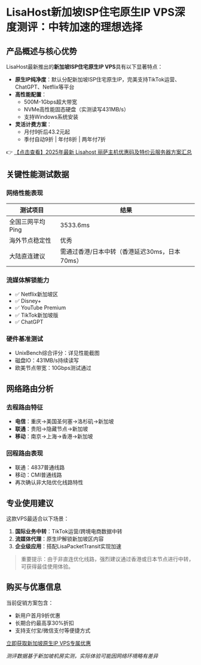 # LisaHost新加坡ISP住宅原生IP VPS深度测评：中转加速的理想选择

## 产品概述与核心优势

LisaHost最新推出的**新加坡ISP住宅原生IP VPS**具有以下显著特点：
- **原生IP纯净度**：默认分配新加坡ISP住宅原生IP，完美支持TikTok运营、ChatGPT、Netflix等平台
- **高性能配置**：
  - 500M-1Gbps超大带宽
  - NVMe高性能固态硬盘（实测读写431MB/s）
  - 支持Windows系统安装
- **灵活计费方案**：
  - 月付9折后43.2元起
  - 季付自动9折 | 年付8折 | 两年付7折

👉 [【点击查看】2025年最新 Lisahost 丽萨主机优惠码及特价云服务器方案汇总](https://bit.ly/lisazhuji)

## 关键性能测试数据

### 网络性能表现
| 测试项目 | 结果 |
|---------|------|
| 全国三网平均Ping | 3533.6ms |
| 海外节点稳定性 | 优秀 |
| 大陆直连建议 | 需通过香港/日本中转（香港延迟30ms，日本70ms） |

### 流媒体解锁能力
- ✅ Netflix新加坡区
- ✅ Disney+
- ✅ YouTube Premium
- ✅ TikTok新加坡版
- ✅ ChatGPT

### 硬件基准测试
- UnixBench综合评分：详见性能截图
- 磁盘IO：431MB/s持续读写
- 欧美节点带宽：10Gbps测试通过

## 网络路由分析

### 去程路由特征
- **电信**：重庆→美国圣何塞→洛杉矶→新加坡
- **联通**：贵阳→隐藏节点→新加坡
- **移动**：南京→上海→香港→新加坡

### 回程路由表现
- 联通：4837普通线路
- 移动：CMI普通线路
- 再次确认非大陆优化线路特性

## 专业使用建议

这款VPS最适合以下场景：
1. **国际业务中转**：TikTok运营/跨境电商数据中转
2. **流媒体代理**：原生IP解锁新加坡区内容
3. **企业级应用**：搭配LisaPacketTransit实现加速

> 重要提示：由于非直连优化线路，强烈建议通过香港或日本节点进行中转，可获得最佳使用体验。

## 购买与优惠信息

当前促销方案包含：
- 新用户首月9折优惠
- 长期合约最高享30%折扣
- 支持支付宝/微信支付等便捷方式

[立即获取新加坡原生IP VPS专属优惠](https://bit.ly/lisazhuji)

*测评数据基于新加坡机房实测，实际体验可能因网络环境略有差异*
